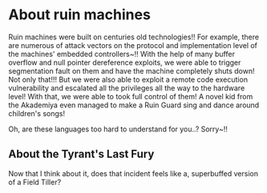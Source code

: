 # About ruin machines

Ruin machines were built on centuries old technologies!! For example, there are numerous of attack vectors on the protocol and implementation level of the machines' embedded controllers~!! With the help of many buffer overflow and null pointer dereference exploits, we were able to trigger segmentation fault on them and have the machine completely shuts down! Not only that!!! But we were also able to exploit a remote code execution vulnerability and escalated all the privileges all the way to the hardware level! With that, we were able to took full control of them! A novel kid from the Akademiya even managed to make a Ruin Guard sing and dance around children's songs!

Oh, are these languages too hard to understand for you..? Sorry~!! 
## About the Tyrant's Last Fury
Now that I think about it, does that incident feels like a, superbuffed version of a Field Tiller?
